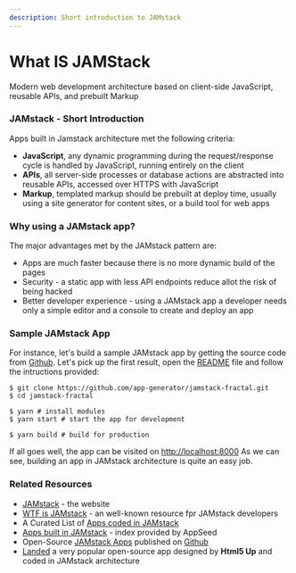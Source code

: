 ```yaml
---
description: Short introduction to JAMstack
---
```


# What IS JAMStack

Modern web development architecture based on client-side JavaScript, reusable APIs, and prebuilt Markup

### JAMstack - Short Introduction

Apps built in Jamstack architecture met the following criteria:

* **JavaScript**, any dynamic programming during the request/response cycle is handled by JavaScript, running entirely on the client
* **APIs**, all server-side processes or database actions are abstracted into reusable APIs, accessed over HTTPS with JavaScript
* **Markup**, templated markup should be prebuilt at deploy time, usually using a site generator for content sites, or a build tool for web apps



### Why using a JAMstack app?

The major advantages met by the JAMstack pattern are:

* Apps are much faster because there is no more dynamic build of the pages
* Security - a static app with less API endpoints reduce allot the risk of being hacked
* Better developer experience - using a JAMstack app a developer needs only a simple editor and a console to create and deploy an app



### Sample JAMstack App

For instance, let's build a sample JAMstack app by getting the source code from [Github](https://github.com/search?q=jamstack+fractal). Let's pick up the first result, open the [README](https://github.com/app-generator/jamstack-fractal/blob/master/README.md) file and follow the intructions provided:

```
$ git clone https://github.com/app-generator/jamstack-fractal.git
$ cd jamstack-fractal

$ yarn # install modules
$ yarn start # start the app for development

$ yarn build # build for production
```

If all goes well, the app can be visited on [http://localhost:8000](http://localhost:8000) As we can see, building an app in JAMstack architecture is quite an easy job.&#x20;



### Related Resources

* [JAMstack](https://jamstack.org) - the website&#x20;
* [WTF is JAMstack](https://jamstack.wtf) - an well-known resource fpr JAMstack developers&#x20;
* A Curated List of [Apps coded in JAMstack](https://blog.appseed.us/what-is-jamstack/)
* [Apps built in JAMstack](https://appseed.us/apps/jamstack) - index provided by AppSeed
* Open-Source [JAMstack Apps](https://github.com/app-generator/jamstack) published on [Github](https://github.com/search?q=jamstack)
* [Landed](https://appseed.us/apps/jamstack/html5up-landed) a very popular open-source app designed by **Html5 Up** and coded in JAMstack architecture
